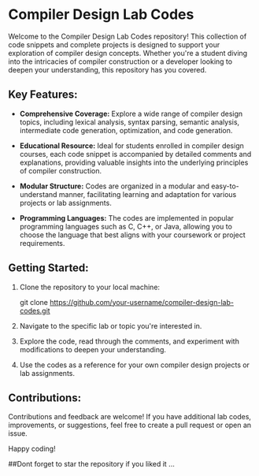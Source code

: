 

# Compiler Design Lab Codes

Welcome to the Compiler Design Lab Codes repository! This collection of code snippets and complete projects is designed to support your exploration of compiler design concepts. Whether you're a student diving into the intricacies of compiler construction or a developer looking to deepen your understanding, this repository has you covered.

## Key Features:

- **Comprehensive Coverage:** Explore a wide range of compiler design topics, including lexical analysis, syntax parsing, semantic analysis, intermediate code generation, optimization, and code generation.

- **Educational Resource:** Ideal for students enrolled in compiler design courses, each code snippet is accompanied by detailed comments and explanations, providing valuable insights into the underlying principles of compiler construction.

- **Modular Structure:** Codes are organized in a modular and easy-to-understand manner, facilitating learning and adaptation for various projects or lab assignments.

- **Programming Languages:** The codes are implemented in popular programming languages such as C, C++, or Java, allowing you to choose the language that best aligns with your coursework or project requirements.

## Getting Started:

1. Clone the repository to your local machine:
   
   git clone https://github.com/your-username/compiler-design-lab-codes.git

3. Navigate to the specific lab or topic you're interested in.

4. Explore the code, read through the comments, and experiment with modifications to deepen your understanding.

5. Use the codes as a reference for your own compiler design projects or lab assignments.

## Contributions:

Contributions and feedback are welcome! If you have additional lab codes, improvements, or suggestions, feel free to create a pull request or open an issue.


Happy coding!

##Dont forget to star the repository if you liked it ...

